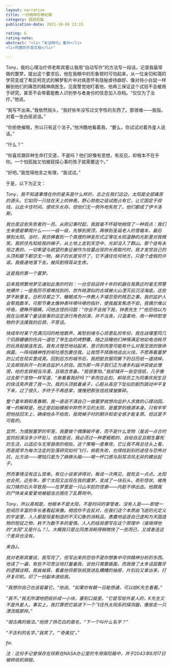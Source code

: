 ```yaml
---
layout: narrative
title: 一份精神診療紀錄
category: 國設短篇
publication-date: 2021-10-04 23:15

rating: G
rating-note:
abstract: "<li>「末法時代」番外</li>
<li>阿爾的手寫文稿</li>"

---
```


Tony，我的心理治疗师老斯宾塞让我用“自动写作”的方法写一段话，记录我最常做的噩梦。提出这个要求后，他在我眼中的形象顿时可怕起来，从一位亲切和蔼的学究变成了希区柯克式的解梦影片中对病患怀有隐秘虐待癖好、像对待小白鼠一样解剖他们的痛苦的精神病医生。见我警觉地盯着他，他再三保证这个试验不会被用于研究，甚至不会带着能教人识别参与者身份的信息加入存档。“仅仅为了治疗。”他说。
 
“我写不出来。”我依然摇头，“我好些年没写过文字性的东西了。那很难——我指，对着一张白纸说话。”
 
“你拒绝催眠，所以只有这个法子。”他冷酷地看着我，“要么，你试试对着外星人说话。”
 
“什么？”
 
“你喜欢跟异种生命打交道，不是吗？他们好像有思想，有反应，却根本不在乎你。一个怕孤独又怕被窥探心事的孩子就需要这个。”
 
“好吧。”我觉得他言之有理，“我试试。”
 
于是，以下为正文：
 
<i>Tony，我不知道事情在你的星系是什么样的，总之在我们这边，太阳是全部痛苦的源头。它如同一只挂在天上的钟表。野心勃勃之徒试图占有它，让它固定于视线，以此卡住时间，使欢乐长存。但他们无一例外地失败了。他们都成了伊卡洛斯。
 
<i>我也是这些失败者的一员。从刚记事时起，我就毫不怀疑地相信了一种观点：我们生来便是攀爬什么——一级一级，先够到房顶，再够到圣诞老人的雪橇车，最后够到太阳。当时，我仿佛看到一个真理的神圣形式正等在太阳温静的光影里对我微笑。我抓住先知给我的梯子，从土地上走到天空中，光却没入了群山。那个徒有永恒之表的、一切希望与欲望的象征被作为坟墓出现的长夜取代时，我才发觉自己的头顶和脚下都空无一物。梯子的长度穷尽了，它不通往任何地方，只是个虚假的许诺。我极速地落下去，被风割得耳朵生疼。
 
<i>这是我的第一个噩梦。
 
<i>后来我频繁地梦见诸如此类的时刻：一台空自运转十年的机器在我靠近时毫无预警地爆炸；一座我历尽艰难找到的、世外桃源似的古城被火山湮灭后沉没海底。这些梦不断重复。日积月累之下，睡眠成为一件教人不堪忍受的残忍之事。我的监护人会帮我数羊，可那节奏太像钟表咔嚓咔嚓的指针，使我越发焦虑不安。我偶尔难以呼吸，便睁开眼睛，问他古怪的问题：“你会不会抛下我，钟表先生？”他恐怕以为我在沿用某个童话故事的设定进行角色扮演，并不当真，只温柔地、用一种哄慰宠物的手法摸我的后颈，不答话。
 
<i>快成年时某个充满沉闷的枪炮歌声、离愁别绪与心烦意乱的年份，我在战壕里同几个饥肠辘辘的伤兵一道吃了带生血的烤野麋，随之目睹他们神情满足地如电池耗尽的玩具般接连死去。我有点惶恐地站起来，意识到肉里可能有什么对我无效的致命病菌。一阵纯精神性的呕吐感包裹住我，让我慌不择路地逃出火线，不愿再看噩梦的公式在现实里成真。回到后方的城市后，我把脏衣服同撕下的日历纸一道烧掉，又去邮局拆开一封来自监护人的信。因为那一阵子我们正为诸多利益冲突彼此憎恨，他的言辞相当冷漠，且暗含责备。“我很害怕。”我却铺开一张空信纸，几乎像过去那个宠物一样写道，“来看看我好吗？”幸而在此刻，邮局员工为同事庆祝生日的快活笑声救了我一次。我的头顶抵着桌子，心脏从高空下坠似的剧烈跳动中平复下来，过了很久，手终于不再痉挛，慢慢把那张信纸揉皱撕碎。
 
<i>整个童年期和青春期，我一直说不清自己一做噩梦就想向监护人求救的心理动因。唯一的解释是，他正是初始模板中猝然不见的太阳，是噩梦的根源本身。只有牢牢把他挂回天上，确保他永不枯败，我爬梯子时的期许和安全感才能复原。但这是不可能的。
 
<i>显然，为摆脱噩梦的牢笼，我要做个偶像破坏者，而不是什么宠物（虽说一点合时宜的扮演没多少坏处）。也就是说，我必须过一种更粗粝的、自给自足且朝生暮死的生活，以适应与无常昼夜的相处。这个策略一度奏效，它让我不再总往头上看，而是提早为每次注定的坠落研究如何飞行，倘若失败，也得找到别的途径与恐怖对抗，比方说——哪怕只是为了麻痹头脑——喝一杯口感与刮耳凉风无异的螺丝起子。
 
<i>然而事情没有这么简单。有位小说家讲得对，每说一次再见，就死去一点点。太阳也会死。近些年，那个太阳又出现在我的噩梦，变成了一块石头。奇形怪状、棱角似刀锋的石头导致我——在梦里是一只山羊脸的怪兽——内脏不停出血。他跟我的尸体亲亲爱爱地被蛆虫合围在了乱葬岗中。
 
<i>Tony，所以真相是，他根本不是太阳，不是时间的掌管者。没有人是——即使一些阅历丰富的年长者看起来像。相信你不会反对，在我们这个本质由飞逝的光定义的宇宙里，人人都是恒星制造的不灭幻象的消耗品，愚蠢地追逐自己虚构为天国造物的短促之物，耗干为数不多的爱情。人人的结局便写在这个原理中（谁晓得他的“太阳”又是什么？）。大概我只是比同类消耗得稍微快了一些而已，又或者连这个差异也没有。
 
<i>来自J。
 
我对老斯宾塞说，我写完了，但写出来的恐怕不是你想象中可供精神分析的东西。他读了一遍，有些不可思议地打量着我，说他只需要画面，而我做了太多诘屈聱牙的逻辑诠释。我耸耸肩，看着他将那张纸放进乱糟糟的抽屉，片刻后又拿出来，打开复印机，印了一份副本递给我。
 
“我想你自己也该留着它。“他说。“如果你有朝一日能想通，可以给K先生看看。”
 
“我不。”我无所谓地把纸折成一小块，塞到口袋里。“它是写给外星人的，K先生又不是外星人。事实上，我打算把它装进下一个飞往外太阳系的探测器，像放走一只漂流瓶那样。”
 
“很古典的做法。”他扬了扬花白的眉毛，“下一个叫什么名字？”
 
“不吉利的名字。”我笑了。“‘奇美拉’。”

fin.
 
注：这份手记曾保存在琼斯在NASA办公室的专用保险箱中，并于2043年6月17日被碎纸机销毁。
